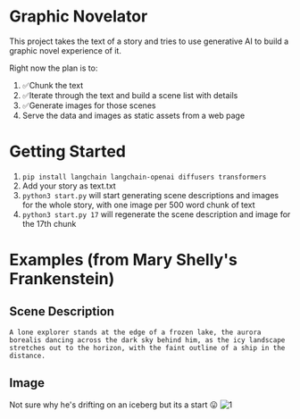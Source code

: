 # Graphic Novelator

This project takes the text of a story and tries to use generative AI to build a graphic novel
experience of it.

Right now the plan is to:
1. ✅Chunk the text
2. ✅Iterate through the text and build a scene list with details
3. ✅Generate images for those scenes
4. Serve the data and images as static assets from a web page

# Getting Started

1. `pip install langchain langchain-openai diffusers transformers`
2. Add your story as text.txt
3. `python3 start.py` will start generating scene descriptions and images for the whole story, with one image per 500 word chunk of text
4. `python3 start.py 17` will regenerate the scene description and image for the 17th chunk

# Examples (from Mary Shelly's Frankenstein)

## Scene Description
`A lone explorer stands at the edge of a frozen lake, the aurora borealis dancing across the dark sky behind him, as the icy landscape stretches out to the horizon, with the faint outline of a ship in the distance.`

## Image
Not sure why he's drifting on an iceberg but its a start 😛
![1](https://github.com/SpaceFozzy/graphic-novelator/assets/10606414/44b10ee9-2382-4188-8897-572d27547d9f)
